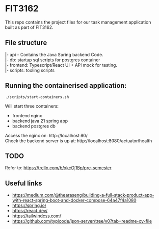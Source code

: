 # FIT3162

This repo contains the project files for our task management application built as part of FIT3162.

## File structure

|- api - Contains the Java Spring backend Code.<br>
|- db: startup sql scripts for postgres container<br>
|- frontend: Typescript/React UI + API mock for testing.<br>
|- scripts: tooling scripts

## Running the containerised application:


`./scripts/start-containers.sh`

Will start three containers:
- frontend nginx
- backend java 21 spring app
- backend postgres db

Access the nginx on:                http://localhost:80/ <br>
Check the backend server is up at:  http://localhost:8080/actuator/health


## TODO

Refer to: https://trello.com/b/xkcOj1Bp/pre-semester

## Useful links

- https://medium.com/@thearaseng/building-a-full-stack-product-app-with-react-spring-boot-and-docker-compose-64a47f4a1080
- https://spring.io/
- https://react.dev/
- https://tailwindcss.com/
- https://github.com/typicode/json-server/tree/v0?tab=readme-ov-file
